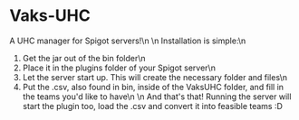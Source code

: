 # Vaks-UHC
A UHC manager for Spigot servers!\n
\n
Installation is simple:\n
1. Get the jar out of the bin folder\n
2. Place it in the plugins folder of your Spigot server\n
3. Let the server start up. This will create the necessary folder and files\n
4. Put the .csv, also found in bin, inside of the VaksUHC folder, and fill in the teams you'd like to have\n
\n
And that's that! Running the server will start the plugin too, load the .csv and convert it into feasible teams :D
